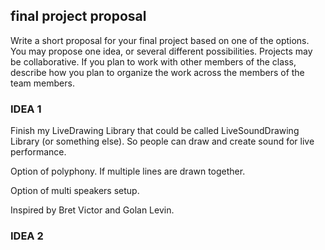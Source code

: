 ## final project proposal

Write a short proposal for your final project based on one of the options. You may propose one idea, or several different possibilities. Projects may be collaborative. If you plan to work with other members of the class, describe how you plan to organize the work across the members of the team members.


### IDEA 1
Finish my LiveDrawing Library that could be called LiveSoundDrawing Library (or something else).
So people can draw and create sound for live performance.

Option of polyphony. If multiple lines are drawn together.

Option of multi speakers setup.

Inspired by Bret Victor and Golan Levin.

### IDEA 2
